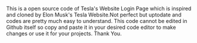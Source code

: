 This is a open source code of Tesla's Website Login Page which is inspired and cloned by Elon Musk's Tesla Website.Not perfect but uptodate and codes are pretty much easy to understand.
This code cannot be edited in Github itself so copy and paste it in your desired code editor to make changes or use it for your projects.
Thank You.
